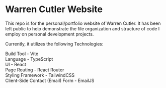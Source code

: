 # Warren Cutler Website

This repo is for the personal/portfolio website of Warren Cutler. It has been left public to help demonstrate the file organization and structure of code I employ on personal development projects.

Currently, it utilizes the following Technologies:

Build Tool - Vite \
Language - TypeScript \
UI - React \
Page Routing - React Router \
Styling Framework - TailwindCSS \
Client-Side Contact (Email) Form - EmailJS


